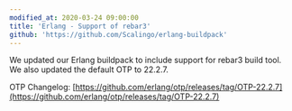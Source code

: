 ```yaml
---
modified_at: 2020-03-24 09:00:00
title: 'Erlang - Support of rebar3'
github: 'https://github.com/Scalingo/erlang-buildpack'
---
```


We updated our Erlang buildpack to include support for rebar3 build tool. We
also updated the default OTP to 22.2.7.

OTP Changelog:
[https://github.com/erlang/otp/releases/tag/OTP-22.2.7](https://github.com/erlang/otp/releases/tag/OTP-22.2.7)
